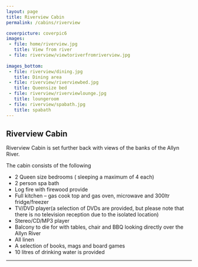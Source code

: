 ```yaml
---
layout: page
title: Riverview Cabin
permalink: /cabins/riverview

coverpicture: coverpic6
images:
 - file: home/riverview.jpg
   title: View from river   
 - file: riverview/viewtoriverfromriverview.jpg
 
images_bottom:
 - file: riverview/dining.jpg
   title: Dining area
 - file: riverview/riverviewbed.jpg
   title: Queensize bed 
 - file: riverview/riverviewlounge.jpg
   title: loungeroom
 - file: riverview/spabath.jpg
   title: spabath
---
```


## Riverview Cabin

Riverview Cabin is set further back with views of the banks of the Allyn River.

The cabin consists of the following

- 2 Queen size bedrooms ( sleeping a maximum of 4 each)
- 2 person spa bath
- Log fire with firewood provide
- Full kitchen – gas cook top and gas oven, microwave and 300ltr fridge/freezer
- TV/DVD player(a selection of DVDs are provided, but please note that there is no television reception due to the isolated location) 
- Stereo/CD/MP3 player 
- Balcony to die for with tables, chair and BBQ looking directly over the Allyn River
- All linen
- A selection of books, mags and board games
- 10 litres of drinking water is provided

----
    
